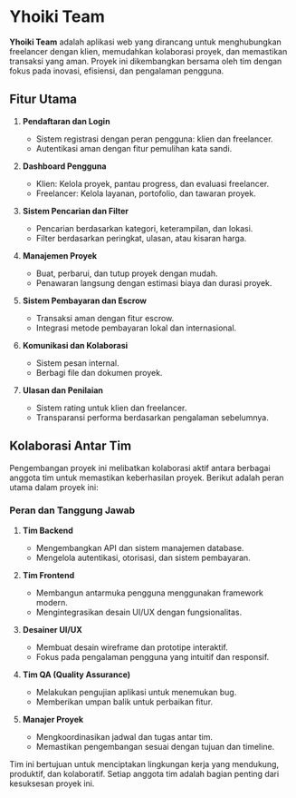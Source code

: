 # Yhoiki Team

**Yhoiki Team** adalah aplikasi web yang dirancang untuk menghubungkan freelancer dengan klien, memudahkan kolaborasi proyek, dan memastikan transaksi yang aman. Proyek ini dikembangkan bersama oleh tim dengan fokus pada inovasi, efisiensi, dan pengalaman pengguna.

## Fitur Utama

1. **Pendaftaran dan Login**
   - Sistem registrasi dengan peran pengguna: klien dan freelancer.
   - Autentikasi aman dengan fitur pemulihan kata sandi.

2. **Dashboard Pengguna**
   - Klien: Kelola proyek, pantau progress, dan evaluasi freelancer.
   - Freelancer: Kelola layanan, portofolio, dan tawaran proyek.

3. **Sistem Pencarian dan Filter**
   - Pencarian berdasarkan kategori, keterampilan, dan lokasi.
   - Filter berdasarkan peringkat, ulasan, atau kisaran harga.

4. **Manajemen Proyek**
   - Buat, perbarui, dan tutup proyek dengan mudah.
   - Penawaran langsung dengan estimasi biaya dan durasi proyek.

5. **Sistem Pembayaran dan Escrow**
   - Transaksi aman dengan fitur escrow.
   - Integrasi metode pembayaran lokal dan internasional.

6. **Komunikasi dan Kolaborasi**
   - Sistem pesan internal.
   - Berbagi file dan dokumen proyek.

7. **Ulasan dan Penilaian**
   - Sistem rating untuk klien dan freelancer.
   - Transparansi performa berdasarkan pengalaman sebelumnya.

## Kolaborasi Antar Tim

Pengembangan proyek ini melibatkan kolaborasi aktif antara berbagai anggota tim untuk memastikan keberhasilan proyek. Berikut adalah peran utama dalam proyek ini:

### Peran dan Tanggung Jawab

1. **Tim Backend**
   - Mengembangkan API dan sistem manajemen database.
   - Mengelola autentikasi, otorisasi, dan sistem pembayaran.

2. **Tim Frontend**
   - Membangun antarmuka pengguna menggunakan framework modern.
   - Mengintegrasikan desain UI/UX dengan fungsionalitas.

3. **Desainer UI/UX**
   - Membuat desain wireframe dan prototipe interaktif.
   - Fokus pada pengalaman pengguna yang intuitif dan responsif.

4. **Tim QA (Quality Assurance)**
   - Melakukan pengujian aplikasi untuk menemukan bug.
   - Memberikan umpan balik untuk perbaikan fitur.

5. **Manajer Proyek**
   - Mengkoordinasikan jadwal dan tugas antar tim.
   - Memastikan pengembangan sesuai dengan tujuan dan timeline.

Tim ini bertujuan untuk menciptakan lingkungan kerja yang mendukung, produktif, dan kolaboratif. Setiap anggota tim adalah bagian penting dari kesuksesan proyek ini.
